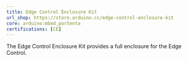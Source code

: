 ```yaml
---
title: Edge Control Enclosure Kit
url_shop: https://store.arduino.cc/edge-control-enclosure-kit
core: arduino:mbed_portenta
certifications: [CE]
---
```


The Edge Control Enclosure Kit provides a full enclosure for the Edge Control.